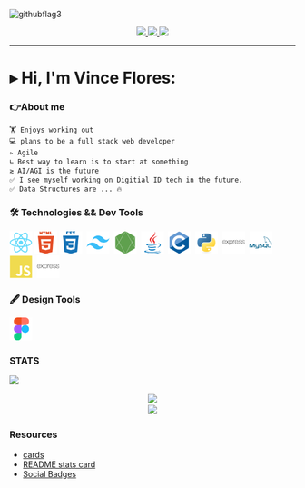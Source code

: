 


![githubflag3](https://user-images.githubusercontent.com/29023871/235402732-9103e7c1-e2e6-4bc1-bfbf-e6d5e989dac9.png)



<div align ='center' >
    <a href='https://www.linkedin.com/in/vince-flores-software-engineer/'>
        <img src='https://img.shields.io/badge/LinkedIn-0077B5?style=for-the-badge&logo=linkedin&logoColor=white'/>
    </a>
    <a href='https://leetcode.com/user9638sX/'>
        <img src='https://img.shields.io/badge/-LeetCode-FFA116?style=for-the-badge&logo=LeetCode&logoColor=black'/>
    </a>
    <a href='https://github.com/vinceflores'>
        <img src='https://img.shields.io/badge/GitHub-100000?style=for-the-badge&logo=github&logoColor=white'/>
    </a>      
</div>

----------- 

# ▸ Hi, I'm Vince Flores: 

### 👉About me

    🏋️ Enjoys working out 
    💻 plans to be a full stack web developer
    ▹ Agile
    ∟ Best way to learn is to start at something
    ≳ AI/AGI is the future
    ✅ I see myself working on Digitial ID tech in the future. 
    ✅ Data Structures are ... 🔥
    
### 🛠️ Technologies && Dev Tools 
<p>
  <img src ='https://github.com/devicons/devicon/blob/master/icons/react/react-original.svg' width='40' height ='40'/> 
  <img src ='https://github.com/devicons/devicon/blob/master/icons/html5/html5-plain-wordmark.svg' width='40' height ='40'/>
    <img src ='https://github.com/devicons/devicon/blob/master/icons/css3/css3-plain-wordmark.svg' width='40' height ='40'/>&nbsp; 
  <img src ='https://github.com/devicons/devicon/blob/master/icons/tailwindcss/tailwindcss-plain.svg' width='40' height ='40'/>&nbsp; 
  <img src ='https://github.com/devicons/devicon/blob/master/icons/nodejs/nodejs-plain.svg' width='40' height ='40'/>&nbsp; 
  <img src ='https://github.com/devicons/devicon/blob/master/icons/java/java-original.svg' width='40' height ='40'/>&nbsp; 
   <img src ='https://github.com/devicons/devicon/blob/master/icons/c/c-original.svg' width='40' height ='40'/>&nbsp; 
   <img src ='https://github.com/devicons/devicon/blob/master/icons/python/python-original.svg' width='40' height ='40'/>&nbsp; 
   <img src ='https://github.com/devicons/devicon/blob/master/icons/express/express-original-wordmark.svg' width='40' height ='40'/>&nbsp; 
    <img src ='https://github.com/devicons/devicon/blob/master/icons/mysql/mysql-plain-wordmark.svg' width='40' height ='40'/>&nbsp; 
   <img src ='https://github.com/devicons/devicon/blob/master/icons/javascript/javascript-plain.svg' width='40' height ='40'/>&nbsp; 
         <img src ='https://github.com/devicons/devicon/blob/master/icons/express/express-original-wordmark.svg' width='40' height='40' />&nbsp; 
   <!-- <img src ='' width='40' height ='40'/>&nbsp;  --> 
     
</p> 

###  🖋️ Design Tools 
<p>
    <img src ='https://github.com/devicons/devicon/blob/master/icons/figma/figma-original.svg' width='40' height ='40'/>&nbsp; 
    <!-- <img src ='' width='40' height ='40'/>&nbsp;  -->
</p>

### STATS

<!-- [![GitHub Streak](http://github-readme-streak-stats.herokuapp.com?user=vinceflores&theme=dark)](https://git.io/streak-stats)&nbsp; -->

<!-- [![Top Langs](https://github-readme-stats.vercel.app/api/top-langs/?username=vinceflores&layout=compact&theme=vision-friendly-dark)](https://github.com/anuraghazra/github-readme-stats)

![Anurag's GitHub stats](https://github-readme-stats.vercel.app/api?username=vinceflores&show_icons=true&theme=radical) -->


<p center> 
  <img src ='http://github-readme-streak-stats.herokuapp.com?user=vinceflores&theme=dark'/>

</center>
<center>
  <img src ='https://github-readme-stats.vercel.app/api?username=vinceflores&show_icons=true&theme=radical'/>
</center>

<center>
  <img src='https://github-readme-stats.vercel.app/api/top-langs/?username=vinceflores&layout=compact&theme=vision-friendly-dark'/>
</center>



### Resources 

* [cards](https://github.com/anuraghazra/github-readme-stats)
* [README stats card](http://github-readme-streak-stats.herokuapp.com/demo/?user=vinceflroes&theme=dark&hide_border=false&border_radius=4.5&locale=en&date_format=&mode=daily&exclude_days=&type=svg&card_width=495&background-type=solid&properties=background)
* [Social Badges](https://github.com/alexandresanlim/Badges4-README.md-Profile#-social-)

